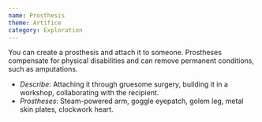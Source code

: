 ```yaml
---
name: Prosthesis
theme: Artifice
category: Exploration
---
```


You can create a prosthesis and attach it to someone. Prostheses compensate for physical disabilities and can remove permanent conditions, such as amputations. 

* *Describe*: Attaching it through gruesome surgery, building it in a workshop, collaborating with the recipient.
* *Prostheses*: Steam-powered arm, goggle eyepatch, golem leg, metal skin plates, clockwork heart.